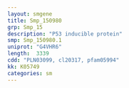 ```yaml
---
layout: smgene
title: Smp_150980
grp: Smp_15
description: "P53 inducible protein"
smp: Smp_150980.1
uniprot: "G4VHR6"
length:  3339
cdd: "PLN03099, cl20317, pfam05994"
kk: K05749
categories: sm
---
```

